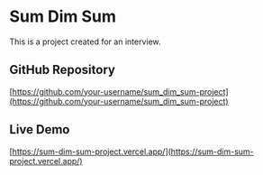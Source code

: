 # Sum Dim Sum

This is a project created for an interview.

## GitHub Repository

[https://github.com/your-username/sum_dim_sum-project](https://github.com/your-username/sum_dim_sum-project)

## Live Demo

[https://sum-dim-sum-project.vercel.app/](https://sum-dim-sum-project.vercel.app/)
